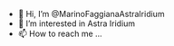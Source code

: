 - 👋 Hi, I’m @MarinoFaggianaAstraIridium
- 👀 I’m interested in Astra Iridium
- 📫 How to reach me ...

<!---
MarinoFaggianaAstraIridium/MarinoFaggianaAstraIridium is a ✨ special ✨ repository because its `README.md` (this file) appears on your GitHub profile.
You can click the Preview link to take a look at your changes.
--->
